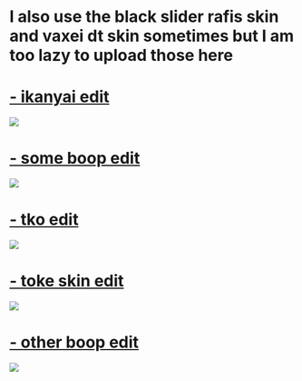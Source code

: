 # I also use the black slider rafis skin and vaxei dt skin sometimes but I am too lazy to upload those here

# [- ikanyai edit](https://muilyxiv.s-ul.eu/ovFDQkam) 
![](https://media.discordapp.net/attachments/819895623825358882/955203091207188510/screenshot803.jpg?width=722&height=406)

# [- some boop edit](https://muilyxiv.s-ul.eu/o6APdnUW) 
![](https://media.discordapp.net/attachments/819895623825358882/955202177134108732/screenshot800.jpg?width=722&height=406)

# [- tko edit](https://muilyxiv.s-ul.eu/lzaZp1dG) 
![](https://media.discordapp.net/attachments/819895623825358882/955202545171726356/screenshot801.jpg?width=722&height=406)

# [- toke skin edit](https://muilyxiv.s-ul.eu/l3atInUR) 
![](https://media.discordapp.net/attachments/819895623825358882/955202884579000320/screenshot802.jpg?width=722&height=406)

# [- other boop edit](https://muilyxiv.s-ul.eu/DRII1KPK) 
![](https://media.discordapp.net/attachments/819895623825358882/955208082819018862/screenshot804.jpg?width=722&height=406)
